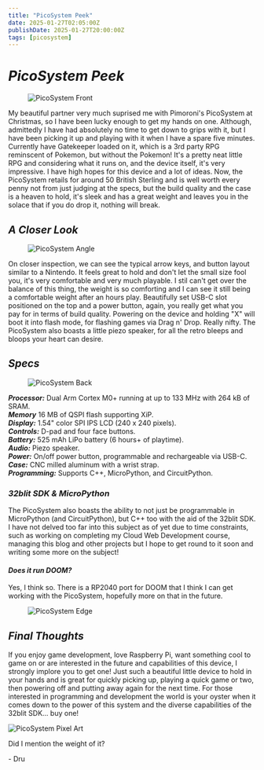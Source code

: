 ```yaml
---
title: "PicoSystem Peek"
date: 2025-01-27T02:05:00Z
publishDate: 2025-01-27T20:00:00Z
tags: [picosystem]
---
```


<h1 id="picosystem-peek"><em>PicoSystem Peek</em></h1>
<figure>
<img src="{{ site.baseurl }}/picosystem/img/picosystem-front.jpeg" alt="PicoSystem Front" />
</figure>
<p>My beautiful partner very much suprised me with Pimoroni's PicoSystem at Christmas, so I have been lucky enough to get my hands on one.
Although, admittedly I have had absolutely no time to get down to grips with it, but I have been picking it up and playing with it when I have 
a spare five minutes. Currently have Gatekeeper loaded on it, which is a 3rd party RPG reminscent of Pokemon, but without the Pokemon! 
It's a pretty neat little RPG and considering what it runs on, and the device itself, it's very impressive. I have high hopes for this device
and a lot of ideas. Now, the PicoSystem retails for around 50 British Sterling and is well worth every penny not from just judging at the specs, 
but the build quality and the case is a heaven to hold, it's sleek and has a great weight and leaves you in the solace that if you do drop it,
nothing will break.</p>
<h2 id="closer-look"><em>A Closer Look</em></h2>
<figure>
<img src="{{ site.baseurl }}/picosystem/img/picosystem-angle.jpeg" alt="PicoSystem Angle" />
</figure>
<p>On closer inspection, we can see the typical arrow keys, and button layout similar to a Nintendo. It feels great to hold and don't let the small
size fool you, it's very comfortable and very much playable. I stil can't get over the balance of this thing, the weight is so comforting and I can
see it still being a comfortable weight after an hours play. Beautifully set USB-C slot positioned on the top and a power button, again, you really 
get what you pay for in terms of build quality. Powering on the device and holding "X" will boot it into flash mode, for flashing games via Drag n' Drop. 
Really nifty. The PicoSystem also boasts a little piezo speaker, for all the retro bleeps and bloops your heart can desire.</p>

<h2 id="specs"><em>Specs</em></h2>
<figure>
<img src="{{ site.baseurl }}/picosystem/img/picosystem-back.jpeg" alt="PicoSystem Back" />
</figure>

<p> <em><b>Processor:</b></em> Dual Arm Cortex M0+ running at up to 133 MHz with 264 kB of SRAM.<br>
<em><b>Memory</b></em> 16 MB of QSPI flash supporting XiP.<br>
<em><b>Display:</b></em> 1.54" color SPI IPS LCD (240 x 240 pixels).<br>
<em><b>Controls:</b></em> D-pad and four face buttons.<br>
<em><b>Battery:</b></em> 525 mAh LiPo battery (6 hours+ of playtime).<br>
<em><b>Audio:</b></em> Piezo speaker.<br>
<em><b>Power:</b></em> On/off power button, programmable and rechargeable via USB-C.<br>
<em><b>Case:</b></em> CNC milled aluminum with a wrist strap.<br>
<em><b>Programming:</b></em> Supports C++, MicroPython, and CircuitPython.<br>
</p>
<h3 id="32blitsdk"><em>32blit SDK & MicroPython</em></h3>
<p>The PicoSystem also boasts the ability to not just be programmable in MicroPython (and CircuitPython), but C++ too with the aid of the 32blit SDK. I have not delved
too far into this subject as of yet due to time constraints, such as working on completing my Cloud Web Development course, managing this blog and 
other projects but I hope to get round to it soon and writing some more on the subject!</p>

<h4 id="doom"><em>Does it run DOOM?</em></h4>
<p>Yes, I think so. There is a RP2040 port for DOOM that I think I can get working with the PicoSystem, hopefully more on that in the future.</p>
<figure>
<img src="{{ site.baseurl }}/picosystem/img/picosystem-edge.jpeg" alt="PicoSystem Edge" />
</figure>

<h2 id="final-thoughts"><em>Final Thoughts</em></h2>
<p>If you enjoy game development, love Raspberry Pi, want something cool to game on or are interested in the future and capabilities of this device,
I strongly implore you to get one! Just such a beautiful little device to hold in your hands and is great for quickly picking up, playing a quick
game or two, then powering off and putting away again for the next time. For those interested in programming and development the world is your oyster when
it comes down to the power of this system and the diverse capabilities of the 32blit SDK... buy one!</p>

<img src="{{ site.baseurl }}/picosystem/img/picosystem-pxl.png" alt="PicoSystem Pixel Art" />

<p>Did I mention the weight of it?</p>



<p>- Dru </p>